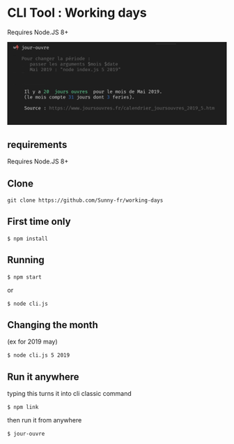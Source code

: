 # CLI Tool : Working days
Requires Node.JS 8+

![GitHub Logo](/_assets/screenshot.jpg)

## requirements
Requires Node.JS 8+

## Clone
```
git clone https://github.com/Sunny-fr/working-days
```

## First time only
```
$ npm install
```

## Running
```
$ npm start
```
or

```
$ node cli.js
```

## Changing the month
(ex for 2019 may)

```
$ node cli.js 5 2019
```

## Run it anywhere
typing this turns it into cli classic command
```
$ npm link
```
then run it from anywhere
```
$ jour-ouvre
```
